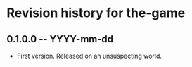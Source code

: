 # Revision history for the-game

## 0.1.0.0 -- YYYY-mm-dd

* First version. Released on an unsuspecting world.
